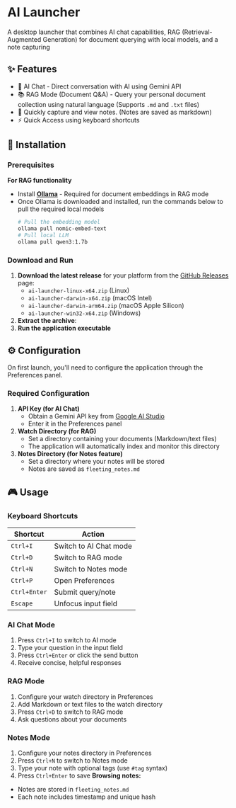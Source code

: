 # AI Launcher

A desktop launcher that combines AI chat capabilities, RAG (Retrieval-Augmented Generation) for document querying with local models, and a note capturing

## ✨ Features
- 🤖 AI Chat - Direct conversation with AI using Gemini API
- 📚 RAG Mode (Document Q&A) - Query your personal document collection using natural language (Supports `.md` and `.txt` files)
- 📝 Quickly capture and view notes.  (Notes are saved as markdown)
- ⚡ Quick Access using keyboard shortcuts

## 🚀 Installation

### Prerequisites

**For RAG functionality**
- Install **[Ollama](https://ollama.com/)** - Required for document embeddings in RAG mode
- Once Ollama is downloaded and installed, run the commands below to pull the required local models
  ```bash
  # Pull the embedding model
  ollama pull nomic-embed-text
  # Pull local LLM
  ollama pull qwen3:1.7b
  ```

### Download and Run
1. **Download the latest release** for your platform from the [GitHub Releases](https://github.com/vikrant0017/ai-launcher/releases) page:
   - `ai-launcher-linux-x64.zip` (Linux)
   - `ai-launcher-darwin-x64.zip` (macOS Intel)
   - `ai-launcher-darwin-arm64.zip` (macOS Apple Silicon)
   - `ai-launcher-win32-x64.zip` (Windows)
2. **Extract the archive**:
3. **Run the application executable**

## ⚙️ Configuration

On first launch, you'll need to configure the application through the Preferences panel.
### Required Configuration
1. **API Key (for AI Chat)**
   - Obtain a Gemini API key from [Google AI Studio](https://makersuite.google.com/app/apikey)
   - Enter it in the Preferences panel
2. **Watch Directory (for RAG)**
   - Set a directory containing your documents (Markdown/text files)
   - The application will automatically index and monitor this directory
3. **Notes Directory (for Notes feature)**
   - Set a directory where your notes will be stored
   - Notes are saved as `fleeting_notes.md`

## 🎮 Usage

### Keyboard Shortcuts

| Shortcut     | Action                 |
| ------------ | ---------------------- |
| `Ctrl+I`     | Switch to AI Chat mode |
| `Ctrl+D`     | Switch to RAG mode     |
| `Ctrl+N`     | Switch to Notes mode   |
| `Ctrl+P`     | Open Preferences       |
| `Ctrl+Enter` | Submit query/note      |
| `Escape`     | Unfocus input field    |

### AI Chat Mode
1. Press `Ctrl+I` to switch to AI mode
2. Type your question in the input field
3. Press `Ctrl+Enter` or click the send button
4. Receive concise, helpful responses

### RAG Mode
1. Configure your watch directory in Preferences
2. Add Markdown or text files to the watch directory
3. Press `Ctrl+D` to switch to RAG mode
4. Ask questions about your documents

### Notes Mode
1. Configure your notes directory in Preferences
2. Press `Ctrl+N` to switch to Notes mode
3. Type your note with optional tags (use `#tag` syntax)
4. Press `Ctrl+Enter` to save
**Browsing notes:**
- Notes are stored in `fleeting_notes.md`
- Each note includes timestamp and unique hash
